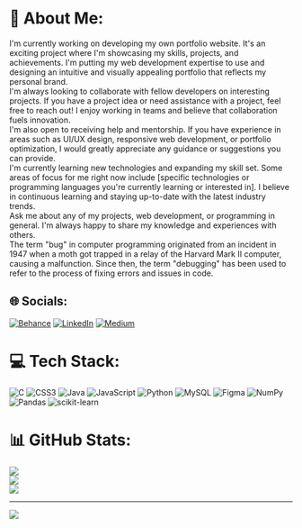 # 💫 About Me:
 I'm currently working on developing my own portfolio website. It's an exciting project where I'm showcasing my skills, projects, and achievements. I'm putting my web development expertise to use and designing an intuitive and visually appealing portfolio that reflects my personal brand.<br> I'm always looking to collaborate with fellow developers on interesting projects. If you have a project idea or need assistance with a project, feel free to reach out! I enjoy working in teams and believe that collaboration fuels innovation.<br>I'm also open to receiving help and mentorship. If you have experience in areas such as UI/UX design, responsive web development, or portfolio optimization, I would greatly appreciate any guidance or suggestions you can provide.<br>I'm currently learning new technologies and expanding my skill set. Some areas of focus for me right now include [specific technologies or programming languages you're currently learning or interested in]. I believe in continuous learning and staying up-to-date with the latest industry trends.<br> Ask me about any of my projects, web development, or programming in general. I'm always happy to share my knowledge and experiences with others.<br> The term "bug" in computer programming originated from an incident in 1947 when a moth got trapped in a relay of the Harvard Mark II computer, causing a malfunction. Since then, the term "debugging" has been used to refer to the process of fixing errors and issues in code.


## 🌐 Socials:
[![Behance](https://img.shields.io/badge/Behance-1769ff?logo=behance&logoColor=white)](https://behance.net/Oiltom) [![LinkedIn](https://img.shields.io/badge/LinkedIn-%230077B5.svg?logo=linkedin&logoColor=white)](https://linkedin.com/in/linkedin.com/in/mhrjyujen) [![Medium](https://img.shields.io/badge/Medium-12100E?logo=medium&logoColor=white)](https://medium.com/@Yujen) 

# 💻 Tech Stack:
![C](https://img.shields.io/badge/c-%2300599C.svg?style=for-the-badge&logo=c&logoColor=white) ![CSS3](https://img.shields.io/badge/css3-%231572B6.svg?style=for-the-badge&logo=css3&logoColor=white) ![Java](https://img.shields.io/badge/java-%23ED8B00.svg?style=for-the-badge&logo=java&logoColor=white) ![JavaScript](https://img.shields.io/badge/javascript-%23323330.svg?style=for-the-badge&logo=javascript&logoColor=%23F7DF1E) ![Python](https://img.shields.io/badge/python-3670A0?style=for-the-badge&logo=python&logoColor=ffdd54) ![MySQL](https://img.shields.io/badge/mysql-%2300f.svg?style=for-the-badge&logo=mysql&logoColor=white) 	![Figma](https://img.shields.io/badge/figma-%23F24E1E.svg?style=for-the-badge&logo=figma&logoColor=white) ![NumPy](https://img.shields.io/badge/numpy-%23013243.svg?style=for-the-badge&logo=numpy&logoColor=white) ![Pandas](https://img.shields.io/badge/pandas-%23150458.svg?style=for-the-badge&logo=pandas&logoColor=white) ![scikit-learn](https://img.shields.io/badge/scikit--learn-%23F7931E.svg?style=for-the-badge&logo=scikit-learn&logoColor=white)
# 📊 GitHub Stats:
![](https://github-readme-stats.vercel.app/api?username=YujenM&theme=dark&hide_border=true&include_all_commits=true&count_private=true)<br/>
![](https://github-readme-streak-stats.herokuapp.com/?user=YujenM&theme=dark&hide_border=true)<br/>
![](https://github-readme-stats.vercel.app/api/top-langs/?username=YujenM&theme=dark&hide_border=true&include_all_commits=true&count_private=true&layout=compact)

---
[![](https://visitcount.itsvg.in/api?id=YujenM&icon=0&color=0)](https://visitcount.itsvg.in)

<!-- Proudly created with GPRM ( https://gprm.itsvg.in ) -->
